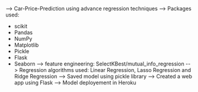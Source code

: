 --> Car-Price-Prediction using advance regression techniques
--> Packages used:
* scikit
* Pandas
* NumPy
* Matplotlib
* Pickle
* Flask
* Seaborn
--> feature engineering: SelectKBest/mutual_info_regression
--> Regression algorithms used: Linear Regression, Lasso Regression and Ridge Regression
--> Saved model using pickle library
--> Created a web app using Flask
--> Model deployement in Heroku


